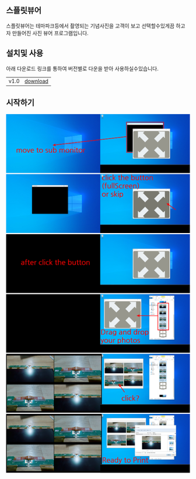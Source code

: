 <h2>스플릿뷰어</h2>
스플릿뷰어는 테마파크등에서 촬영되는 기념사진을 고객이 보고 선택할수있게끔 하고자 만들어진 사진 뷰어 프로그램입니다.

<h2>설치및 사용</h2>
아래 다운로드 링크를 통하여 버전별로 다운을 받아 사용하실수있습니다.
<br>
<table>
<tr>
<td>v1.0</td>
<td><a href="https://mega.nz/file/ZO1HlCwZ#5tML3ZO0izE1sCemWba_4EJsKyl4HTdPYc7_q8ysNmU">download</a></td>
</tr>
</table>

<h2>시작하기</h2>
<img src="./started/1.png">
<img src="./started/2.png">
<img src="./started/3.png">
<img src="./started/4.png">
<img src="./started/5.png">
<img src="./started/6.png">
